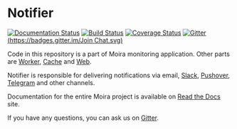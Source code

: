 # Notifier

[![Documentation Status](https://readthedocs.org/projects/moira/badge/?version=latest)](http://moira.readthedocs.org/en/latest/?badge=latest) [![Build Status](https://travis-ci.org/moira-alert/notifier.svg?branch=master)](https://travis-ci.org/moira-alert/notifier) [![Coverage Status](https://coveralls.io/repos/moira-alert/notifier/badge.svg?branch=master&service=github)](https://coveralls.io/github/moira-alert/notifier?branch=master) [![Gitter](https://badges.gitter.im/Join Chat.svg)](https://gitter.im/moira-alert/moira?utm_source=badge&utm_medium=badge&utm_campaign=badge)


Code in this repository is a part of Moira monitoring application. Other parts are [Worker][worker], [Cache][cache] and [Web][web].

Notifier is responsible for delivering notifications via email, [Slack][slack], [Pushover][pushover], [Telegram][telegram] and other channels.

Documentation for the entire Moira project is available on [Read the Docs][readthedocs] site.

If you have any questions, you can ask us on [Gitter][gitter].


[worker]: https://github.com/moira-alert/worker
[cache]: https://github.com/moira-alert/cache
[web]: https://github.com/moira-alert/web
[readthedocs]: http://moira.readthedocs.org
[gitter]: https://gitter.im/moira-alert/moira
[slack]: https://slack.com
[telegram]: https://telegram.org
[pushover]: https://pushover.net
